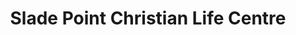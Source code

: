---
title: "Slade Point Christian Life Centre"
denomination: "Australia Christian Churches"
leader: ""
address: ""
suburb: ""
address hint: ""
mailing: ""
phone: ""
email: ""
website: ""
services:
  - ""
office hours:
  - "By appointment"
coordinates: 
  longitude: 149.21761200000003
  latitude: -21.07637
---